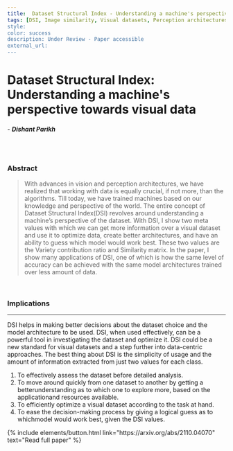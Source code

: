 ```yaml
---
title:  Dataset Structural Index - Understanding a machine's perspective towards visual data
tags: [DSI, Image similarity, Visual datasets, Perception architectures, Sep'21]
style: 
color: success
description: Under Review - Paper accessible
external_url: 
---
```



# Dataset Structural Index: Understanding a machine's perspective towards visual data

###### - _**Dishant Parikh**_

<br>

### Abstract
>With advances in vision and perception architectures, we have realized that working with data is equally crucial, if not more, than the algorithms. Till today, we have trained machines based on our knowledge and perspective of the world. The entire concept of Dataset Structural Index(DSI) revolves around understanding a machine’s perspective of the dataset. With DSI, I show two meta values with which we can get more information over a visual dataset and use it to optimize data, create better architectures, and have an ability to guess which model would work best. These two values are the Variety contribution ratio and Similarity matrix. In the paper, I show many applications of DSI, one of which is how the same level of accuracy can be achieved with the same model architectures trained over less amount of data. 

<br>

### Implications

---

DSI helps in making better decisions about the dataset choice and the model architecture to be used. DSI, when used effectively, can be a powerful tool in investigating the dataset and optimize it. DSI could be a new standard for visual datasets and a step further into data-centric approaches. The best thing about DSI is the simplicity of usage and the amount of information extracted from just two values for each class.

1. To effectively assess the dataset before detailed analysis.
2. To move around quickly from one dataset to another by getting a betterunderstanding as to which one to explore more, based on the applicationand resources available.
3. To efficiently optimize a visual dataset according to the task at hand.
4. To ease the decision-making process by giving a logical guess as to whichmodel would work best, given the DSI values.

<p class="text-center">
{% include elements/button.html link="https://arxiv.org/abs/2110.04070" text="Read full paper" %}
</p>